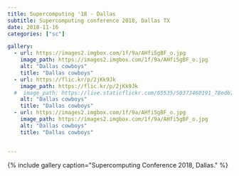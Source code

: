 ```yaml
---
title: Supercomputing '18 - Dallas
subtitle: Supercomputing conference 2018, Dallas TX
date: 2018-11-16
categories: ["sc"]

gallery:
  - url: https://images2.imgbox.com/1f/9a/AHfi5gBF_o.jpg
    image_path: https://images2.imgbox.com/1f/9a/AHfi5gBF_o.jpg
    alt: "Dallas cowboys"
    title: "Dallas cowboys"
  - url: https://flic.kr/p/2jKk9Jk
    image_path: https://flic.kr/p/2jKk9Jk
  #  image_path: https://live.staticflickr.com/65535/50373460191_78edb758f0_k.jpg
    alt: "Dallas cowboys"
    title: "Dallas cowboys"
  - url: https://images2.imgbox.com/1f/9a/AHfi5gBF_o.jpg
    image_path: https://images2.imgbox.com/1f/9a/AHfi5gBF_o.jpg
    alt: "Dallas cowboys"
    title: "Dallas cowboys"


---
```




{% include gallery caption="Supercomputing Conference 2018, Dallas." %}

